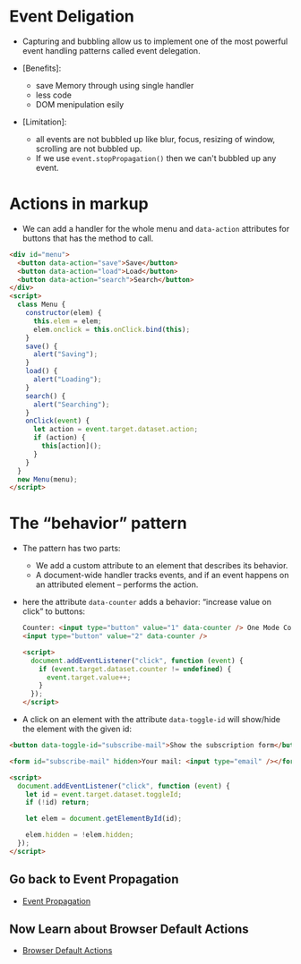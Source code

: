 # Event Deligation

- Capturing and bubbling allow us to implement one of the most powerful event handling patterns called event delegation.
- [Benefits]:

  - save Memory through using single handler
  - less code
  - DOM menipulation esily

- [Limitation]:

  - all events are not bubbled up like blur, focus, resizing of window, scrolling are not bubbled up.
  - If we use `event.stopPropagation()` then we can't bubbled up any event.

# Actions in markup

- We can add a handler for the whole menu and `data-action` attributes for buttons that has the method to call.

```html
<div id="menu">
  <button data-action="save">Save</button>
  <button data-action="load">Load</button>
  <button data-action="search">Search</button>
</div>
<script>
  class Menu {
    constructor(elem) {
      this.elem = elem;
      elem.onclick = this.onClick.bind(this);
    }
    save() {
      alert("Saving");
    }
    load() {
      alert("Loading");
    }
    search() {
      alert("Searching");
    }
    onClick(event) {
      let action = event.target.dataset.action;
      if (action) {
        this[action]();
      }
    }
  }
  new Menu(menu);
</script>
```

# The “behavior” pattern

- The pattern has two parts:
  - We add a custom attribute to an element that describes its behavior.
  - A document-wide handler tracks events, and if an event happens on an attributed element – performs the action.
- here the attribute `data-counter` adds a behavior: “increase value on click” to buttons:

  ```html
  Counter: <input type="button" value="1" data-counter /> One Mode Counter:
  <input type="button" value="2" data-counter />

  <script>
    document.addEventListener("click", function (event) {
      if (event.target.dataset.counter != undefined) {
        event.target.value++;
      }
    });
  </script>
  ```

- A click on an element with the attribute `data-toggle-id` will show/hide the element with the given id:

```html
<button data-toggle-id="subscribe-mail">Show the subscription form</button>

<form id="subscribe-mail" hidden>Your mail: <input type="email" /></form>

<script>
  document.addEventListener("click", function (event) {
    let id = event.target.dataset.toggleId;
    if (!id) return;

    let elem = document.getElementById(id);

    elem.hidden = !elem.hidden;
  });
</script>
```

## Go back to Event Propagation

- [Event Propagation](./02%20Bubbling_Capturing.md)

## Now Learn about Browser Default Actions

- [Browser Default Actions](./04%20Browser%20Default%20Action.md)
